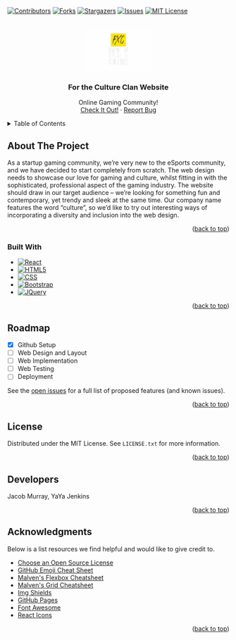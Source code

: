 <!-- Improved compatibility of back to top link: See: https://github.com/othneildrew/Best-README-Template/pull/73 -->
<a name="readme-top"></a>



<!-- PROJECT SHIELDS -->
[![Contributors][contributors-shield]][contributors-url]
[![Forks][forks-shield]][forks-url]
[![Stargazers][stars-shield]][stars-url]
[![Issues][issues-shield]][issues-url]
[![MIT License][license-shield]][license-url]

<!-- PROJECT LOGO -->
<br />
<div align="center">
  <a href="https://forthecultureclan.com">
    <img src="https://github.com/For-X-Culture-Clan/FTCC/blob/main/ftcc-logo.png" alt="FTCC Logo" width="150px" height="auto">
  </a>

  <h3 align="center">For the Culture Clan Website</h3>

  <p align="center">
    Online Gaming Community!
    <br />
    <a href="https://forthecultureclan.com">Check It Out!</a>
    ·
    <a href="[https://github.com/For-X-Culture-Clan/FTCC/milestones?with_issues=no](https://github.com/For-X-Culture-Clan/FTCC/milestones?with_issues=no)">Report Bug</a>
  </p>
</div>



<!-- TABLE OF CONTENTS -->
<details>
  <summary>Table of Contents</summary>
  <ol>
    <li>
      <a href="#about-the-project">About The Project</a>
      <ul>
        <li><a href="#built-with">Built With</a></li>
      </ul>
    </li>
    <li><a href="#roadmap">Roadmap</a></li>
    <li><a href="#license">License</a></li>
    <li><a href="#contact">Developers</a></li>
    <li><a href="#acknowledgments">Acknowledgments</a></li>
  </ol>
</details>



<!-- ABOUT THE PROJECT -->
## About The Project

As a startup gaming community, we’re very new to the eSports community, and we have decided to start completely from scratch. The web design needs to showcase our love for gaming and culture, whilst fitting in with the sophisticated, professional aspect of the gaming industry. The website should draw in our target audience – we’re looking for something fun and contemporary, yet trendy and sleek at the same time. Our company name features the word “culture”, so we’d like to try out interesting ways of incorporating a diversity and inclusion into the web design.

<p align="right">(<a href="#readme-top">back to top</a>)</p>



### Built With

* [![React][React.js]][React-url]
* [![HTML5][HTML5.com]][HTML5-url]
* [![CSS][CSS.com]][CSS-url]
* [![Bootstrap][Bootstrap.com]][Bootstrap-url]
* [![JQuery][JQuery.com]][JQuery-url]

<p align="right">(<a href="#readme-top">back to top</a>)</p>



<!-- ROADMAP -->
## Roadmap

- [x] Github Setup
- [ ] Web Design and Layout
- [ ] Web Implementation
- [ ] Web Testing
- [ ] Deployment

See the [open issues]([https://github.com/For-X-Culture-Clan/FTCC/milestones?with_issues=no](https://github.com/For-X-Culture-Clan/FTCC/milestones?with_issues=no)) for a full list of proposed features (and known issues).

<p align="right">(<a href="#readme-top">back to top</a>)</p>


<!-- LICENSE -->
## License

Distributed under the MIT License. See `LICENSE.txt` for more information.

<p align="right">(<a href="#readme-top">back to top</a>)</p>



<!-- Developers -->
## Developers 

Jacob Murray, YaYa Jenkins

<p align="right">(<a href="#readme-top">back to top</a>)</p>



<!-- ACKNOWLEDGMENTS -->
## Acknowledgments

Below is a list resources we find helpful and would like to give credit to.

* [Choose an Open Source License](https://choosealicense.com)
* [GitHub Emoji Cheat Sheet](https://www.webpagefx.com/tools/emoji-cheat-sheet)
* [Malven's Flexbox Cheatsheet](https://flexbox.malven.co/)
* [Malven's Grid Cheatsheet](https://grid.malven.co/)
* [Img Shields](https://shields.io)
* [GitHub Pages](https://pages.github.com)
* [Font Awesome](https://fontawesome.com)
* [React Icons](https://react-icons.github.io/react-icons/search)

<p align="right">(<a href="#readme-top">back to top</a>)</p>


<!-- MARKDOWN LINKS & IMAGES -->
<!-- https://www.markdownguide.org/basic-syntax/#reference-style-links -->
[contributors-shield]: https://img.shields.io/github/contributors/For-X-Culture-Clan/FTCC.svg?style=for-the-badge
[contributors-url]: https://github.com/For-X-Culture-Clan/FTCC/graphs/contributors
[forks-shield]: https://img.shields.io/github/forks/For-X-Culture-Clan/FTCC.svg?style=for-the-badge
[forks-url]: https://github.com/For-X-Culture-Clan/FTCC/network/members
[stars-shield]: https://img.shields.io/github/stars/For-X-Culture-Clan/FTCC.svg?style=for-the-badge
[stars-url]: https://github.com/For-X-Culture-Clan/FTCC/stargazers
[issues-shield]: https://img.shields.io/github/issues/For-X-Culture-Clan/FTCC.svg?style=for-the-badge
[issues-url]: https://github.com/For-X-Culture-Clan/FTCC/milestones?with_issues=no
[license-shield]: https://img.shields.io/github/license/For-X-Culture-Clan/FTCC.svg?style=for-the-badge
[license-url]: https://github.com/For-X-Culture-Clan/FTCC/blob/main/LICENSE
[CSS.com]: https://img.shields.io/badge/CSS3-0000FF?style=for-the-badge&logo=CSS3&logoColor=white
[CSS-url]: https://developer.mozilla.org/en-US/docs/Web/CSS
[HTML5.com]: https://img.shields.io/badge/HTML5-FF5733?style=for-the-badge&logo=HTML5&logoColor=white
[HTML5-url]: https://developer.mozilla.org/en-US/docs/Glossary/HTML5
[Next.js]: https://img.shields.io/badge/next.js-000000?style=for-the-badge&logo=nextdotjs&logoColor=white
[Next-url]: https://nextjs.org/
[React.js]: https://img.shields.io/badge/React-20232A?style=for-the-badge&logo=react&logoColor=61DAFB
[React-url]: https://reactjs.org/
[Vue.js]: https://img.shields.io/badge/Vue.js-35495E?style=for-the-badge&logo=vuedotjs&logoColor=4FC08D
[Vue-url]: https://vuejs.org/
[Angular.io]: https://img.shields.io/badge/Angular-DD0031?style=for-the-badge&logo=angular&logoColor=white
[Angular-url]: https://angular.io/
[Svelte.dev]: https://img.shields.io/badge/Svelte-4A4A55?style=for-the-badge&logo=svelte&logoColor=FF3E00
[Svelte-url]: https://svelte.dev/
[Laravel.com]: https://img.shields.io/badge/Laravel-FF2D20?style=for-the-badge&logo=laravel&logoColor=white
[Laravel-url]: https://laravel.com
[Bootstrap.com]: https://img.shields.io/badge/Bootstrap-563D7C?style=for-the-badge&logo=bootstrap&logoColor=white
[Bootstrap-url]: https://getbootstrap.com
[JQuery.com]: https://img.shields.io/badge/jQuery-0769AD?style=for-the-badge&logo=jquery&logoColor=white
[JQuery-url]: https://jquery.com 
